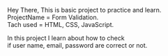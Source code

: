 Hey There,
This is basic project to practice and learn.<br>
ProjectName = Form Validation.<br>
Tach used = HTML, CSS, JavaScript.<br>

In this project I learn about how to check<br>if user name, email, password are correct or not.


